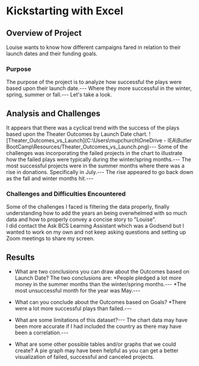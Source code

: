 # Kickstarting with Excel

## Overview of Project
Louise wants to know how different campaigns fared in relation to their launch dates and their funding goals.

### Purpose
The purpose of the project is to analyze how successful the plays were based upon their launch date.---
Where they more successful in the winter, spring, summer or fall.---
Let's take a look.

## Analysis and Challenges
It appears that there was a cyclical trend with the success of the plays based upon the Theater Outcomes by Launch Date chart.
![Theater_Outcomes_vs_Launch](C:\Users\mupchurch\OneDrive - IEA\Butler BootCamp\Resources/Theater_Outcomes_vs_Launch.png)---
Some of the challenges was incorporating the failed projects in the chart to illustrate how the failed plays were typically during the winter/spring months.---
The most successful projects were in the summer months where there was a rise in donations.   Specifically in July.---
The rise appeared to go back down as the fall and winter months hit.---

### Challenges and Difficulties Encountered
Some of the challenges I faced is filtering the data properly, finally understanding how to add the years an being overwhelmed with so much data and how to properly convey
a concise story to "Louise".   
I did contact the Ask BCS Learning Assistant which was a Godsend but I wanted to work on my own and not keep asking questions and setting up Zoom meetings to share my screen.


## Results

- What are two conclusions you can draw about the Outcomes based on Launch Date?
The two conclusions are:
*People pledged a lot more money in the summer months than the winter/spring months.---
*The most unsuccessful month for the year was May.---

- What can you conclude about the Outcomes based on Goals?
*There were a lot more successful plays than failed.---

- What are some limitations of this dataset?---
The chart data may have been more accurate if I had included the country as there may have been a correlation.---

- What are some other possible tables and/or graphs that we could create?
A pie graph may have been helpful as you can get a better visualization of failed, successful and canceled projects.
